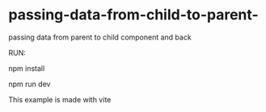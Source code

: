 # passing-data-from-child-to-parent-
passing data from parent to child component and back



RUN:

npm install

npm run dev

This example is made with vite
